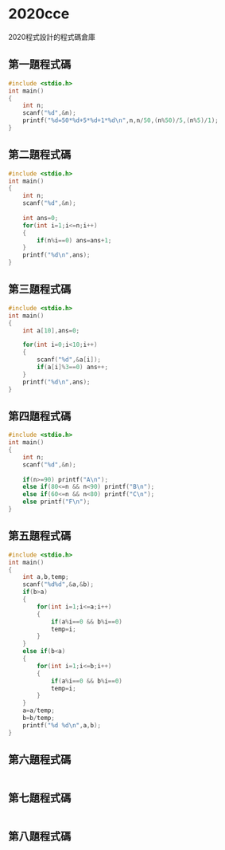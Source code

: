 # 2020cce
2020程式設計的程式碼倉庫

## 第一題程式碼
```C
#include <stdio.h>
int main()
{
	int n;
	scanf("%d",&n);
	printf("%d=50*%d+5*%d+1*%d\n",n,n/50,(n%50)/5,(n%5)/1);
}
```
## 第二題程式碼
```C
#include <stdio.h>
int main()
{
	int n;
	scanf("%d",&n);
	
	int ans=0;
	for(int i=1;i<=n;i++)
	{
		if(n%i==0) ans=ans+1;		
	}
	printf("%d\n",ans);
}
```
## 第三題程式碼
```C
#include <stdio.h>
int main()
{
	int a[10],ans=0;

	for(int i=0;i<10;i++)
	{
		scanf("%d",&a[i]);
		if(a[i]%3==0) ans++;
	}
	printf("%d\n",ans);
}
```
## 第四題程式碼
```C
#include <stdio.h>
int main()
{
	int n;
	scanf("%d",&n);
	
	if(n>=90) printf("A\n");
	else if(80<=n && n<90) printf("B\n");
	else if(60<=n && n<80) printf("C\n");
	else printf("F\n");
}
```
## 第五題程式碼
```C
#include <stdio.h>
int main()
{
	int a,b,temp;
	scanf("%d%d",&a,&b);
	if(b>a)
	{
		for(int i=1;i<=a;i++)
		{
			if(a%i==0 && b%i==0) 
			temp=i;
		}
	}
	else if(b<a)
	{
		for(int i=1;i<=b;i++)
		{
			if(a%i==0 && b%i==0) 
			temp=i;
		}
	}
	a=a/temp;
	b=b/temp;
	printf("%d %d\n",a,b);
}
```
## 第六題程式碼
```C

```
## 第七題程式碼
```C

```
## 第八題程式碼
```C

```
